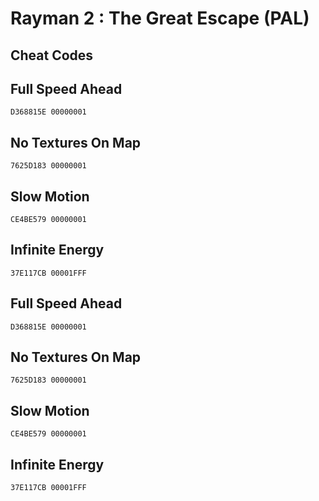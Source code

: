 # Rayman 2 : The Great Escape (PAL)

## Cheat Codes

## Full Speed Ahead

```
D368815E 00000001

```

## No Textures On Map

```
7625D183 00000001

```

## Slow Motion

```
CE4BE579 00000001

```

## Infinite Energy

```
37E117CB 00001FFF

```

## Full Speed Ahead

```
D368815E 00000001

```

## No Textures On Map

```
7625D183 00000001

```

## Slow Motion

```
CE4BE579 00000001

```

## Infinite Energy

```
37E117CB 00001FFF

```

